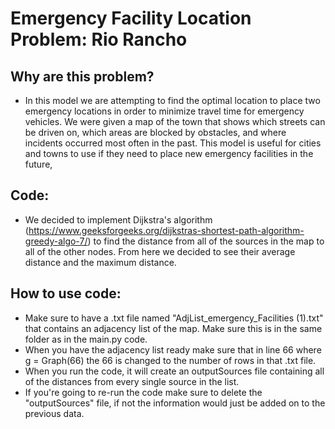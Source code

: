 # Emergency Facility Location Problem: Rio Rancho

## Why are this problem?
* In this model we are attempting to find the optimal location to place two emergency locations in order to minimize
travel time for emergency vehicles. We were given a map of the town that shows which streets can be driven on,
which areas are blocked by obstacles, and where incidents occurred most often in the past. This model is useful
for cities and towns to use if they need to place new emergency facilities in the future,

## Code:

* We decided to implement Dijkstra's algorithm (https://www.geeksforgeeks.org/dijkstras-shortest-path-algorithm-greedy-algo-7/) to find the distance from all of the sources in the map to all of the other nodes. From here we decided to see their average distance and the maximum distance.

## How to use code:

* Make sure to have a .txt file named "AdjList_emergency_Facilities (1).txt" that contains an adjacency list of the map. Make sure this is in the same folder as in the main.py code.
* When you have the adjacency list ready make sure that in line 66 where g = Graph(66) the 66 is changed to the number of rows in that .txt file.
* When you run the code, it will create an outputSources file containing all of the distances from every single source in the list.
* If you're going to re-run the code make sure to delete the "outputSources" file, if not the information would just be added on to the previous data.
